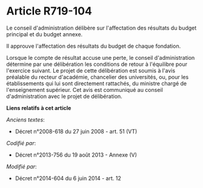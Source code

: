 # Article R719-104

Le conseil d'administration délibère sur l'affectation des résultats du budget principal et du budget annexe.

Il approuve l'affectation des résultats du budget de chaque fondation.

Lorsque le compte de résultat accuse une perte, le conseil d'administration détermine par une délibération les conditions de
retour à l'équilibre pour l'exercice suivant. Le projet de cette délibération est soumis à l'avis préalable du recteur
d'académie, chancelier des universités, ou, pour les établissements qui lui sont directement rattachés, du ministre chargé de
l'enseignement supérieur. Cet avis est communiqué au conseil d'administration avec le projet de délibération.

**Liens relatifs à cet article**

_Anciens textes_:

  - Décret n°2008-618 du 27 juin 2008 - art. 51 (VT)

_Codifié par_:

  - Décret n°2013-756 du 19 août 2013 -  Annexe (V)

_Modifié par_:

  - Décret n°2014-604 du 6 juin 2014 - art. 12
